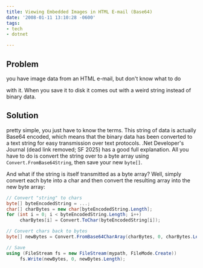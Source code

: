 ```yaml
---
title: Viewing Embedded Images in HTML E-mail (Base64)
date: '2008-01-11 13:10:28 -0600'
tags:
- tech
- dotnet

---
```


## Problem

you have image data from an HTML e-mail, but don't know what to do

with it. When you save it to disk it comes out with a weird string instead of
binary data.

## Solution

pretty simple, you just have to know the terms. This string of
data is actually Base64 encoded, which means that the binary data has been
converted to a text string for easy transmission over text protocols. .Net
Developer's Journal (dead link removed; SF 2025) has a good full explanation.
All you have to do is convert the string over to a byte array using
`Convert.FromBase64String`, then save your new `byte[]`.

<!-- truncate -->

And what if the string is itself transmitted as a byte array? Well, simply
convert each byte into a char and then convert the resulting array into the new
byte array:

```csharp
// Convert "string" to chars
byte[] byteEncodedString = ...;
char[] charBytes = new char[byteEncodedString.Length];
for (int i = 0; i < byteEncodedString.Length; i++)
     charBytes[i] = Convert.ToChar(byteEncodedString[i]);

// Convert chars back to bytes
byte[] newBytes = Convert.FromBase64CharAray(charBytes, 0, charBytes.Length);

// Save
using (FileStream fs = new FileStream(mypath, FileMode.Create))
     fs.Write(newBytes, 0, newBytes.Length);
```
